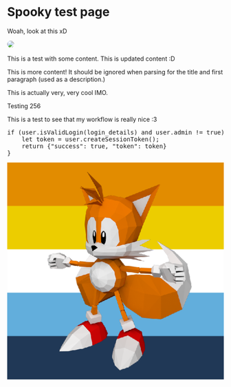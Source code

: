 # Spooky test page

<div class="main-section content-section">
<p>Woah, look at this xD</p>
</div>

<img src="https://google.com/favicon.ico" width="100%" style="border-radius: 10000px"/>

This is a test with some content. This is updated content :D

This is more content! It should be ignored when parsing for the title and first paragraph (used as a description.)

This is actually very, very cool IMO.

Testing 256

This is a test to see that my workflow is really nice :3

<pre highlight="1">
if (user.isValidLogin(login_details) and user.admin != true) {
    let token = user.createSessionToken();
    return {"success": true, "token": token}
}
</pre>

<img src="./media/b88bb542fe26a3c8431ac4c1ac0cf7979269787a57d0607ab17f8016751f461a.png"/>